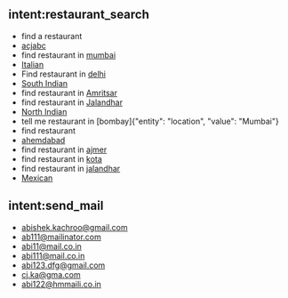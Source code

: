 ## intent:restaurant_search
- find a restaurant
- [acjabc](location)
- find restaurant in [mumbai](location)
- [Italian](cuisine)
- Find restaurant in [delhi](location)
- [South Indian](cuisine)
- find restaurant in [Amritsar](location)
- find restaurant in [Jalandhar](location)
- [North Indian](cuisine)
- tell me restaurant in [bombay]{"entity": "location", "value": "Mumbai"}
- find restaurant
- [ahemdabad](location)
- find restaurant in [ajmer](location)
- find restaurant in [kota](location)
- find restaurant in [jalandhar](location)
- [Mexican](cuisine)

## intent:send_mail
- [abishek.kachroo@gmail.com](emailid)
- [ab111@mailinator.com](emailid)
- [abi11@mail.co.in](emailid)
- [abi111@mail.co.in](emailid)
- [abi123.dfg@gmail.com](emailid)
- [cj.ka@gma.com](emailid)
- [abi122@hmmaili.co.in](emailid)
